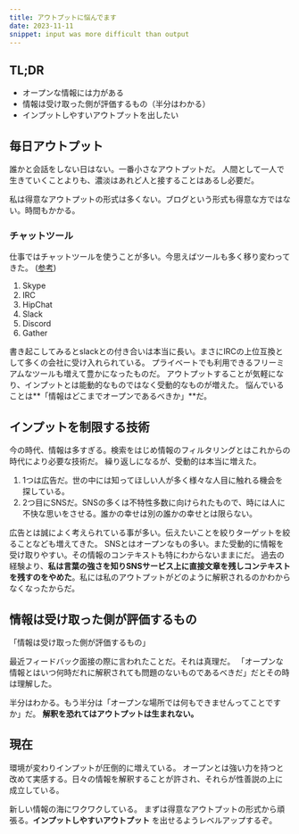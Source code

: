 ```yaml
---
title: アウトプットに悩んでます
date: 2023-11-11
snippet: input was more difficult than output
---
```


## TL;DR

- オープンな情報には力がある
- 情報は受け取った側が評価するもの（半分はわかる）
- インプットしやすいアウトプットを出したい

## 毎日アウトプット

誰かと会話をしない日はない。一番小さなアウトプットだ。
人間として一人で生きていくことよりも、濃淡はあれど人と接することはあるし必要だ。

私は得意なアウトプットの形式は多くない。ブログという形式も得意な方ではない。時間もかかる。

### チャットツール

仕事ではチャットツールを使うことが多い。今思えばツールも多く移り変わってきた。
([参考](https://www.im-net.org/messenger_history.html))

1. Skype
1. IRC
1. HipChat
1. Slack
1. Discord
1. Gather

書き起こしてみるとslackとの付き合いは本当に長い。まさにIRCの上位互換として多くの会社に受け入れられている。
プライベートでも利用できるフリーミアムなツールも増えて豊かになったものだ。
アウトプットすることが気軽になり、インプットとは能動的なものではなく受動的なものが増えた。
悩んでいることは**「情報はどこまでオープンであるべきか」**だ。

## インプットを制限する技術

今の時代、情報は多すぎる。検索をはじめ情報のフィルタリングとはこれからの時代により必要な技術だ。
繰り返しになるが、受動的は本当に増えた。

1. 1つは広告だ。世の中には知ってほしい人が多く様々な人目に触れる機会を探している。
1. 2つ目にSNSだ。SNSの多くは不特性多数に向けられたもので、時には人に不快な思いをさせる。誰かの幸せは別の誰かの幸せとは限らない。

広告とは誠によく考えられている事が多い。伝えたいことを絞りターゲットを絞ることなども増えてきた。
SNSとはオープンなもの多い。また受動的に情報を受け取りやすい。その情報のコンテキストも特にわからないままにだ。
過去の経験より、**私は言葉の強さを知りSNSサービス上に直接文章を残しコンテキストを残すのをやめた**。私には私のアウトプットがどのように解釈されるのかわからなくなったからだ。

## 情報は受け取った側が評価するもの

「情報は受け取った側が評価するもの」

最近フィードバック面接の際に言われたことだ。それは真理だ。
「オープンな情報とはいつ何時だれに解釈されても問題のないものであるべきだ」だとその時は理解した。

半分はわかる。もう半分は「オープンな場所では何もできませんってことですか」だ。
**解釈を恐れてはアウトプットは生まれない。**

## 現在

環境が変わりインプットが圧倒的に増えている。
オープンとは強い力を持つと改めて実感する。日々の情報を解釈することが許され、それらが性善説の上に成立している。

新しい情報の海にワクワクしている。
まずは得意なアウトプットの形式から頑張る。**インプットしやすいアウトプット**
を出せるようレベルアップするぞ。
